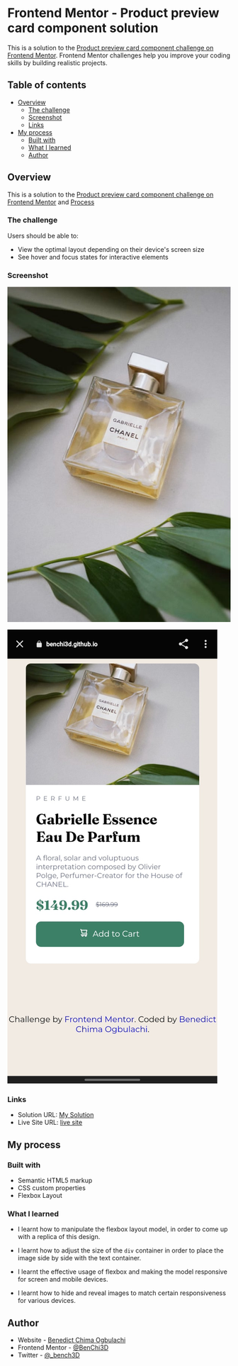 # Frontend Mentor - Product preview card component solution

This is a solution to the [Product preview card component challenge on Frontend Mentor](https://www.frontendmentor.io/challenges/product-preview-card-component-GO7UmttRfa). Frontend Mentor challenges help you improve your coding skills by building realistic projects. 

## Table of contents

- [Overview](#overview)
  - [The challenge](#the-challenge)
  - [Screenshot](#screenshot)
  - [Links](#links)
- [My process](#my-process)
  - [Built with](#built-with)
  - [What I learned](#what-i-learned)
  - [Author](#author)

## Overview
This is a solution to the [Product preview card component challenge on Frontend Mentor](#frontend-mentor---product-preview-card-component-solution) and [Process](#my-process)


### The challenge

Users should be able to:

- View the optimal layout depending on their device's screen size
- See hover and focus states for interactive elements

### Screenshot

![Desktop Screenshot](images/image-product-desktop.jpg)

![Mobile Sceenshot](images/mobile-screenshot.jpg)

### Links

- Solution URL: [My Solution ](https://github.com/BenChi3D/product-preview-card-component-main)
- Live Site URL: [live site](https://benchi3d.github.io/product-preview-card-component-main/)

## My process

### Built with

- Semantic HTML5 markup
- CSS custom properties
- Flexbox Layout

### What I learned

- I learnt how to manipulate the flexbox layout model, in order to come up with a replica of this design.

- I learnt how to adjust the size of the `div` container in order to place the image side by side with the text container.

- I learnt the effective usage of flexbox and making the model responsive for screen and mobile devices.

- I learnt how to hide and reveal images to match certain responsiveness for various devices.
## Author

- Website - [Benedict Chima Ogbulachi](https://www.linkedin.com/in/benedictchimaogbulachi/)
- Frontend Mentor - [@BenChi3D](https://www.frontendmentor.io/profile/BenChi3D)
- Twitter - [@_bench3D](https://www.twitter.com/_bench3d)